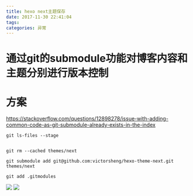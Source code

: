 ```yaml
---
title: hexo next主题保存
date: 2017-11-30 22:41:04
tags:
categories: 异常
---
```

# 通过git的submodule功能对博客内容和主题分别进行版本控制

# 方案
https://stackoverflow.com/questions/12898278/issue-with-adding-common-code-as-git-submodule-already-exists-in-the-index

```
git ls-files --stage


git rm --cached themes/next

git submodule add git@github.com:victorsheng/hexo-theme-next.git themes/next

git add .gitmodules
```

<img src="http://pic.victor123.cn/17-11-30/78270359.jpg">

<img src="http://pic.victor123.cn/17-11-30/77720584.jpg">